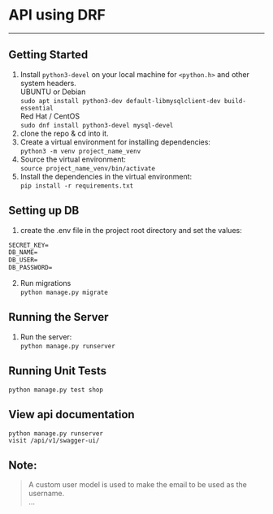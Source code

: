 # API using DRF
<hr/>

## Getting Started 
1. Install `python3-devel` on your local machine for `<python.h>` and other system headers.
<br/><nbsp/>UBUNTU or Debian
<br/><nbsp/>`sudo apt install python3-dev default-libmysqlclient-dev build-essential`
<br/><nbsp/>Red Hat / CentOS
<br/><nbsp/>`sudo dnf install python3-devel mysql-devel`
2. clone the repo & cd into it.
3. Create a virtual environment for installing dependencies: 
<br/><nbsp/>`python3 -m venv project_name_venv`
4. Source the virtual environment:
<br/><nbsp/>`source project_name_venv/bin/activate`
5. Install the dependencies in the virtual environment: 
<br/><nbsp/>`pip install -r requirements.txt`

## Setting up DB
1. create the .env file in the project root directory and set the values: 
```markdown
SECRET_KEY=
DB_NAME=
DB_USER=
DB_PASSWORD=
```
2. Run migrations
<br/><nbsp/>`python manage.py migrate`

## Running the Server
1. Run the server: 
<br/><nbsp/>`python manage.py runserver`

## Running Unit Tests
<nbsp/>`python manage.py test shop`

## View api documentation
<nbsp/>`python manage.py runserver`
<br/><nbsp/>`visit /api/v1/swagger-ui/`

## Note:
> A custom user model is used to make the email to be used as the username.
> <br/> ...
